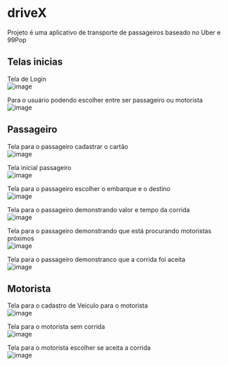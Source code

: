 # driveX

Projeto é uma aplicativo de transporte de passageiros baseado no Uber e 99Pop

## Telas inicias
Tela de Login<br/>
![image](https://user-images.githubusercontent.com/38390651/151731978-343b89b9-8d4b-425d-99ab-3d7f6783dfe0.png)


Para o usuário podendo escolher entre ser passageiro ou motorista<br/> 
![image](https://user-images.githubusercontent.com/38390651/151732116-688bbe42-25f5-40e2-9201-8dca7cd326da.png)

## Passageiro

Tela para o passageiro cadastrar o cartão<br/>
![image](https://user-images.githubusercontent.com/38390651/151732265-5d960e23-5be4-447d-b905-35f90718439b.png)

Tela inicial passageiro <br/>
![image](https://user-images.githubusercontent.com/38390651/151732602-2fa54fed-db1c-4768-b11d-0f2090be2991.png)

Tela para o passageiro escolher o embarque e o destino<br/>
![image](https://user-images.githubusercontent.com/38390651/151732405-23647d9d-bec2-4433-882c-32e617df16bc.png)

Tela para o passageiro demonstrando valor e tempo da corrida<br/>
![image](https://user-images.githubusercontent.com/38390651/151732832-cc131100-549f-4ede-9550-7a832b97694a.png)

Tela para o passageiro demonstrando que está procurando motoristas próximos<br/>
![image](https://user-images.githubusercontent.com/38390651/151732707-0fc37e96-6913-414a-b6c8-3734622997ea.png)

Tela para o passageiro demonstranco que a corrida foi aceita<br/>
![image](https://user-images.githubusercontent.com/38390651/151732928-28a04ec0-ced6-4b68-a358-00db3f9e40dc.png)

## Motorista
Tela para o cadastro de Veiculo para o motorista<br/>
![image](https://user-images.githubusercontent.com/38390651/151732037-2c42d5a3-5294-475a-adf0-8f2449b8fecc.png)

Tela para o motorista sem corrida<br/>
![image](https://user-images.githubusercontent.com/38390651/151733097-8f92e1d7-c8ed-42de-a71b-23c9c64ee119.png)

Tela para o motorista escolher se aceita a corrida <br/>
![image](https://user-images.githubusercontent.com/38390651/151732474-92f6e571-3077-42ad-9ea8-0d9885d8650a.png)




